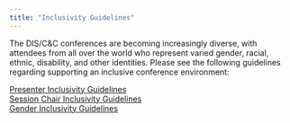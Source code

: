 ```yaml
---
title: "Inclusivity Guidelines"
---
```


The DIS/C&C conferences are becoming increasingly diverse, with attendees from all over the world who represent varied gender, racial, ethnic, disability, and other identities. Please see the following guidelines regarding supporting an inclusive conference environment:
</br>

[Presenter Inclusivity Guidelines](https://dis2019.com/presenter-guidelines/) </br>
[Session Chair Inclusivity Guidelines](https://dis2019.com/sc-guidelines/)</br>
[Gender Inclusivity Guidelines](https://www.morgan-klaus.com/sigchi-gender-guidelines)</br>
